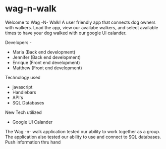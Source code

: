 # wag-n-walk
Welcome to Wag -N- Walk! A user friendly app that connects dog owners with walkers. 
Load the app, view our availabe walkers, and select available times to have your dog walked with our google UI calander.

Developers - 

- Maria (Back end development)
- Jennifer (Back end development)
- Enrique (Front end development)
- Matthew (Front end development)

Technology used
- javascript
- Handlebars
- API's
- SQL Databases


New Tech utilized
- Google UI Calander

The Wag -n- walk application tested our ability to work together as a group. The application also tested our ability to use and connect to SQL databases. Push information thru hand
